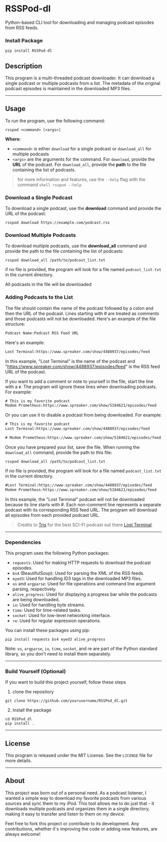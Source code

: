 # RSSPod-dl

Python-based CLI tool for downloading and managing podcast episodes from RSS feeds.

### Install Package

```shell
pip install RSSPod-dl
```

## Description

This program is a multi-threaded podcast downloader. It can download a single podcast or multiple podcasts from a list. The metadata of the original podcast episodes is maintained in the downloaded MP3 files.

---

## Usage

To run the program, use the following command:

```shell
rsspod <command> [<args>]
```

**Where:** 
- `<command>` is either `download` for a single podcast or `download_all` for multiple podcasts 
- `<args>` are the arguments for the command. For `download`, provide the **URL** of the podcast. For `download_all`, provide the **path** to the file containing the list of podcasts.

> for more information and features, use the `--help` flag with the command
    ```shell
    rsspod --help
    ``` 

### Download a Single Podcast
To download a single podcast, use the **download** command and provide the URL of the podcast:

```shell
rsspod download https://example.com/podcast.rss
```

### Download Multiple Podcasts

To download multiple podcasts, use the **download_all** command and provide the path to the file containing the list of podcasts:

```shell
rsspod download_all /path/to/podcast_list.txt
```

if no file is provided, the program will look for a file named `podcast_list.txt` in the current directory.

All podcasts in the file will be downloaded

### Adding Podcasts to the List
The file should contain the name of the podcast followed by a colon and then the URL of the podcast. Lines starting with # are treated as comments and those podcasts will not be downloaded. Here's an example of the file structure:

```txt
Podcast Name:Podcast RSS Feed URL
```

Here's an example:

```txt
Lost Terminal:https://www.spreaker.com/show/4488937/episodes/feed
```

In this example, "Lost Terminal" is the name of the podcast and "https://www.spreaker.com/show/4488937/episodes/feed" is the RSS feed URL of the podcast.

If you want to add a comment or note to yourself in the file, start the line with a `#`. The program will ignore these lines when downloading podcasts. For example:


```txt
# This is my favorite podcast
Modem Prometheus:https://www.spreaker.com/show/5184621/episodes/feed
```
Or you can use it to disable a podcast from being downloaded. For example:

```txt
# This is my favorite podcast
Lost Terminal:https://www.spreaker.com/show/4488937/episodes/feed

# Modem Prometheus:https://www.spreaker.com/show/5184621/episodes/feed
```

Once you have prepared your list, save the file. When running the `download_all` command, provide the path to this file:

```shell
rsspod download_all /path/to/podcast_list.txt
```

If no file is provided, the program will look for a file named `podcast_list.txt` in the current directory.

```txt
#Lost Terminal:https://www.spreaker.com/show/4488937/episodes/feed
Modem Prometheus:https://www.spreaker.com/show/5184621/episodes/feed
```

In this example, the "Lost Terminal" podcast will not be downloaded because its line starts with #. Each non-comment line represents a separate podcast with its corresponding RSS feed URL. The program will download all episodes from each provided podcast URL.

>Credits to [Tris](https://github.com/0atman) for the best SCI-FI podcast out there [Lost Terminal](https://lostterminal.com/).

---

### Dependencies
This program uses the following Python packages:

- `requests`: Used for making HTTP requests to download the podcast episodes.
- `bs4` (BeautifulSoup): Used for parsing the XML of the RSS feeds.
- `eyed3`: Used for handling ID3 tags in the downloaded MP3 files.
- `os` and `argparse`: Used for file operations and command line argument parsing, respectively.
- `alive_progress`: Used for displaying a progress bar while the podcasts are being downloaded.
- `io`: Used for handling byte streams.
- `time`: Used for time-related tasks.
- `socket`: Used for low-level networking interface.
- `re`: Used for regular expression operations.

You can install these packages using pip:
```shell
pip install requests bs4 eyed3 alive_progress
```

Note: `os`, `argparse`, `io`, `time`, `socket`, and re are part of the Python standard library, so you don't need to install them separately.

---

### Build Yourself (Optional)
If you want to build this project yourself, follow these steps

1. clone the repository

```shell
git clone https://github.com/yourusername/RSSPod_dl.git
```

2. Install the package

```shell
cd RSSPod_dl
pip install .
```
---

## License
This program is released under the MIT License. See the `LICENSE` file for more details.

---

## About

This project was born out of a personal need. As a podcast listener, I wanted a simple way to download my favorite podcasts from various sources and sync them to my iPod. This tool allows me to do just that - it downloads multiple podcasts and organizes them in a single directory, making it easy to transfer and listen to them on my device.

Feel free to fork this project or contribute to its development. Any contributions, whether it's improving the code or adding new features, are always welcome!




